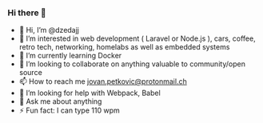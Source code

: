 ### Hi there 👋

- 👋 Hi, I’m @dzedajj
- 👀 I’m interested in web development ( Laravel or Node.js ), cars, coffee, retro tech, networking, homelabs as well as embedded systems
- 🌱 I’m currently learning Docker
- 💞️ I’m looking to collaborate on anything valuable to community/open source
- 📫 How to reach me jovan.petkovic@protonmail.ch
- 🤔 I’m looking for help with Webpack, Babel
- 💬 Ask me about anything
- ⚡ Fun fact: I can type 110 wpm
